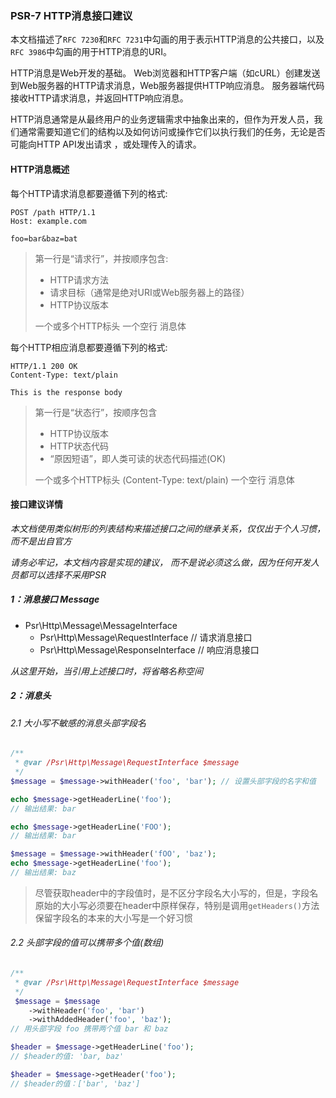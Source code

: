 ### PSR-7 HTTP消息接口建议

本文档描述了`RFC 7230`和`RFC 7231`中勾画的用于表示HTTP消息的公共接口，以及`RFC 3986`中勾画的用于HTTP消息的URI。

HTTP消息是Web开发的基础。 Web浏览器和HTTP客户端（如cURL）创建发送到Web服务器的HTTP请求消息，Web服务器提供HTTP响应消息。 服务器端代码接收HTTP请求消息，并返回HTTP响应消息。

HTTP消息通常是从最终用户的业务逻辑需求中抽象出来的，但作为开发人员，我们通常需要知道它们的结构以及如何访问或操作它们以执行我们的任务，无论是否可能向HTTP API发出请求 ，或处理传入的请求。

#### HTTP消息概述
每个HTTP请求消息都要遵循下列的格式:
```
POST /path HTTP/1.1
Host: example.com

foo=bar&baz=bat
```
> 第一行是“请求行”，并按顺序包含:
> - HTTP请求方法
> - 请求目标（通常是绝对URI或Web服务器上的路径）
> - HTTP协议版本
> 
> 一个或多个HTTP标头
> 一个空行
> 消息体


每个HTTP相应消息都要遵循下列的格式:
```
HTTP/1.1 200 OK
Content-Type: text/plain

This is the response body
```
> 第一行是“状态行”，按顺序包含
> - HTTP协议版本
> - HTTP状态代码
> - “原因短语”，即人类可读的状态代码描述(OK)
> 
> 一个或多个HTTP标头 (Content-Type: text/plain)
> 一个空行
> 消息体

#### 接口建议详情
_本文档使用类似树形的列表结构来描述接口之间的继承关系，仅仅出于个人习惯，而不是出自官方_

_请务必牢记，本文档内容是实现的建议， 而不是说必须这么做，因为任何开发人员都可以选择不采用PSR_

##### 1：消息接口 Message
- Psr\Http\Message\MessageInterface    
  - Psr\Http\Message\RequestInterface       // 请求消息接口
  - Psr\Http\Message\ResponseInterface      // 响应消息接口

_从这里开始，当引用上述接口时，将省略名称空间_

##### 2：消息头
###### 2.1 大小写不敏感的消息头部字段名
```php
/**
 * @var /Psr\Http\Message\RequestInterface $message
 */
$message = $message->withHeader('foo', 'bar'); // 设置头部字段的名字和值

echo $message->getHeaderLine('foo');
// 输出结果: bar

echo $message->getHeaderLine('FOO');
// 输出结果: bar

$message = $message->withHeader('fOO', 'baz');
echo $message->getHeaderLine('foo');
// 输出结果: baz
```

> 尽管获取header中的字段值时，是不区分字段名大小写的，但是，字段名原始的大小写必须要在header中原样保存，特别是调用`getHeaders()`方法
> 保留字段名的本来的大小写是一个好习惯

###### 2.2 头部字段的值可以携带多个值(数组)
```php
/**
 * @var /Psr\Http\Message\RequestInterface $message
 */
 $message = $message
    ->withHeader('foo', 'bar')
    ->withAddedHeader('foo', 'baz');
// 用头部字段 foo 携带两个值 bar 和 baz

$header = $message->getHeaderLine('foo');
// $header的值: 'bar, baz'

$header = $message->getHeader('foo');
// $header的值：['bar', 'baz']
```